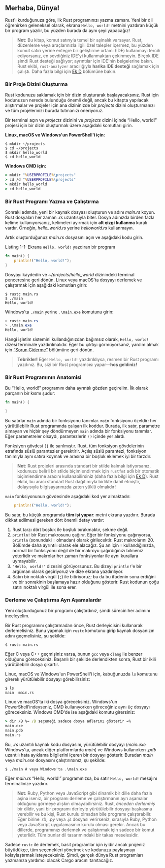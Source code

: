 ## Merhaba, Dünya!

Rust'ı kurduğunuza göre, ilk Rust programınızı yazma zamanı. Yeni bir dil öğrenirken geleneksel olarak, ekrana `Hello, world!` metnini yazdıran küçük bir program yazılır, bu yüzden burada da aynı şeyi yapacağız!

> **Not:** Bu kitap, komut satırıyla temel bir aşinalık varsayar. Rust, düzenleme veya araçlarınızla ilgili özel talepler içermez, bu yüzden komut satırı yerine entegre bir geliştirme ortamı (IDE) kullanmayı tercih ediyorsanız, en sevdiğiniz IDE'yi kullanmaktan çekinmeyin. Birçok IDE şimdi Rust desteği sağlıyor; ayrıntılar için IDE'nin belgelerine bakın. Rust ekibi, `rust-analyzer` aracılığıyla **harika IDE desteği** sağlamak için çalıştı. Daha fazla bilgi için [Ek D][devtools] bölümüne bakın.

### Bir Proje Dizini Oluşturma

Rust kodunuzu saklamak için bir dizin oluşturarak başlayacaksınız. Rust için kodunuzun nerede bulunduğu önemli değil, ancak bu kitapta yapılacak alıştırmalar ve projeler için ana dizininizde bir *projects* dizini oluşturmanızı ve tüm projelerinizi burada tutmanızı öneriyoruz.

Bir terminal açın ve *projects* dizinini ve *projects* dizini içinde “Hello, world!” projesi için bir dizin oluşturmak üzere aşağıdaki komutları girin.

**Linux, macOS ve Windows'un PowerShell'i için:**

```console
$ mkdir ~/projects
$ cd ~/projects
$ mkdir hello_world
$ cd hello_world
```

**Windows CMD için:**

```cmd
> mkdir "%USERPROFILE%\projects"
> cd /d "%USERPROFILE%\projects"
> mkdir hello_world
> cd hello_world
```

### Bir Rust Programı Yazma ve Çalıştırma

Sonraki adımda, yeni bir kaynak dosyası oluşturun ve adını *main.rs* koyun. Rust dosyaları her zaman *.rs* uzantısıyla biter. Dosya adınızda birden fazla kelime kullanıyorsanız, kelimeleri ayırmak için **alt çizgi kullanma** kuralı vardır. Örneğin, *hello_world.rs* yerine *helloworld.rs* kullanmayın.

Artık oluşturduğunuz *main.rs* dosyasını açın ve aşağıdaki kodu girin.


Listing 1-1: Ekrana `Hello, world!` yazdıran bir program

```rust
fn main() {
    println!("Hello, world!");
}
```



Dosyayı kaydedin ve *~/projects/hello_world* dizinindeki terminal penceresine geri dönün. Linux veya macOS'ta dosyayı derlemek ve çalıştırmak için aşağıdaki komutları girin:

```console
$ rustc main.rs
$ ./main
Hello, world!
```

Windows'ta `./main` yerine `.\main.exe` komutunu girin:

```powershell
> rustc main.rs
> .\main.exe
Hello, world!
```

Hangi işletim sistemini kullandığınızdan bağımsız olarak, `Hello, world!` dizesi terminale yazdırılmalıdır. Eğer bu çıktıyı görmüyorsanız, yardım almak için [“Sorun Giderme”][troubleshooting] bölümüne geri dönün.

> **Tebrikler!** Eğer `Hello, world!` yazdırıldıysa, resmen bir Rust programı yazdınız. Bu, sizi bir Rust programcısı yapar—**hoş geldiniz!**

### Bir Rust Programının Anatomisi

Bu “Hello, world!” programını daha ayrıntılı gözden geçirelim. İlk olarak parçanın bir kısmı şudur:

```rust
fn main() {

}
```

Bu satırlar `main` adında bir fonksiyonu tanımlar. `main` fonksiyonu özeldir: her yürütülebilir Rust programında çalışan ilk koddur.  Burada, ilk satır, parametre almayan ve hiçbir şey döndürmeyen `main` adında bir fonksiyonu tanımlar. Eğer parametreler olsaydı, parantezlerin `()` içinde yer alırdı.

Fonksiyon gövdesi `{}` ile sarılmıştır. Rust, tüm fonksiyon gövdelerinin etrafında süslü parantezler gerektirir. Açılış süslü parantezi, fonksiyon tanımıyla aynı satıra koymak ve arasına bir boşluk eklemek iyi bir tarzdır.

> **Not:** Rust projeleri arasında standart bir stilde kalmak istiyorsanız, kodunuzu belirli bir stilde biçimlendirmek için `rustfmt` adlı bir otomatik biçimlendirme aracını kullanabilirsiniz (daha fazla bilgi için [Ek D][devtools]). Rust ekibi, bu aracı standart Rust dağıtımıyla birlikte dahil etmiştir, dolayısıyla bilgisayarınızda zaten yüklü olmalıdır!

`main` fonksiyonunun gövdesinde aşağıdaki kod yer almaktadır:

```rust
    println!("Hello, world!");
```

Bu satır, bu küçük programda **tüm işi yapar**: metni ekrana yazdırır. Burada dikkat edilmesi gereken dört önemli detay vardır:

1. Rust tarzı dört boşluk ile boşluk bırakmaktır, sekme değil.
2. `println!` bir Rust makrosunu çağırır. Eğer bir fonksiyonu çağırıyorsa, `println` (sonundaki `!` olmadan) olarak girilecektir. Rust makrolarını 20. Bölümde daha ayrıntılı olarak ele alacağız. Şu an için `!` kullandığınızda, normal bir fonksiyonu değil de bir makroyu çağırdığınızı bilmeniz yeterlidir ve makrolar her zaman fonksiyonlar ile aynı kurallara uymayabilir.
3. `"Hello, world!"` dizesini görüyorsunuz. Bu dizeyi `println!`'e bir argüman olarak geçiriyoruz ve dize ekrana yazdırılıyor.
4. Satırı bir noktalı virgül (`;`) ile bitiriyoruz; bu da bu ifadenin sona erdiğini ve bir sonrakinin başlamaya hazır olduğunu gösterir. Rust kodunun çoğu satırı noktalı virgül ile sona erer.

### Derleme ve Çalıştırma Ayrı Aşamalardır

Yeni oluşturduğunuz bir programı çalıştırdınız, şimdi sürecin her adımını inceleyelim.

Bir Rust programını çalıştırmadan önce, Rust derleyicisini kullanarak derlemelisiniz. Bunu yapmak için `rustc` komutunu girip kaynak dosyanızın adını geçmelisiniz, şu şekilde:

```console
$ rustc main.rs
```

Eğer C veya C++ geçmişiniz varsa, bunun `gcc` veya `clang` ile benzer olduğunu göreceksiniz. Başarılı bir şekilde derlendikten sonra, Rust bir ikili yürütülebilir dosya çıkartır.

Linux, macOS ve Windows'un PowerShell'i için, kabuğunuzda `ls` komutunu girerek yürütülebilir dosyayı görebilirsiniz:

```console
$ ls
main  main.rs
```

Linux ve macOS'ta iki dosya göreceksiniz. Windows'un PowerShell'indeyseniz, CMD kullanıyorken göreceğiniz aynı üç dosyayı göreceksiniz. Windows CMD'de ise aşağıdaki komutu girersiniz:

```cmd
> dir /B %= /B seçeneği sadece dosya adlarını gösterir =%
main.exe
main.pdb
main.rs
```

Bu, *.rs* uzantılı kaynak kodu dosyasını, yürütülebilir dosyayı (*main.exe* Windows'ta, ancak diğer platformlarda *main*) ve Windows kullanırken *.pdb* uzantılı hata ayıklama bilgilerini içeren bir dosyayı gösterir. Buradan *main* veya *main.exe* dosyasını çalıştırırsınız, şu şekilde:

```console
$ ./main # veya Windows'ta .\main.exe
```

Eğer *main.rs* “Hello, world!” programınızsa, bu satır `Hello, world!` mesajını terminalinize yazdırır.

> **Not:** Ruby, Python veya JavaScript gibi dinamik bir dille daha fazla aşina iseniz, bir programı derleme ve çalıştırmanın ayrı aşamalar olduğunu görmeye alışkın olmayabilirsiniz. Rust, *önceden derlenmiş* bir dildir, yani bir programı derleyip yürütülebilir dosyayı başkasına verebilir ve bu kişi, Rust kurulu olmadan bile programı çalıştırabilir. Eğer birine *.rb*, *.py* veya *.js* dosyası verirseniz, sırasıyla Ruby, Python veya JavaScript uygulamasının kurulu olması gerekir. Ancak bu dillerde, programınızı derlemek ve çalıştırmak için sadece bir komut yeterlidir. Tüm bunlar dil tasarımındaki bir takas meselesidir.

Sadece `rustc` ile derlemek, basit programlar için iyidir ancak projeniz büyüdükçe, tüm seçenekleri yönetmek ve kodunuzu paylaşmayı kolaylaştırmak isteyeceksiniz. Şimdi, gerçek dünya Rust programları yazmanıza yardımcı olacak Cargo aracını tanıtacağız.

[troubleshooting]: ch01-01-installation.html#troubleshooting  
[devtools]: appendix-04-useful-development-tools.html